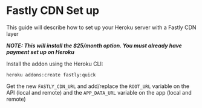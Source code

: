 # Fastly CDN Set up

This guide will describe how to set up your Heroku server with a Fastly CDN layer

_**NOTE: This will install the $25/month option. You must already have payment set up on Heroku**_

Install the addon using the Heroku CLI:

```
heroku addons:create fastly:quick
```

Get the new `FASTLY_CDN_URL` and add/replace the `ROOT_URL` variable on the API (local and remote) and the `APP_DATA_URL` variable on the app (local and remote)
